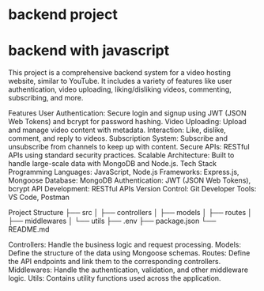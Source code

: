 # backend project 
# backend with javascript 

This project is a comprehensive backend system for a video hosting website, similar to YouTube. It includes a variety of features like user authentication, video uploading, liking/disliking videos, commenting, subscribing, and more.

Features
User Authentication: Secure login and signup using JWT (JSON Web Tokens) and bcrypt for password hashing.
Video Uploading: Upload and manage video content with metadata.
Interaction: Like, dislike, comment, and reply to videos.
Subscription System: Subscribe and unsubscribe from channels to keep up with content.
Secure APIs: RESTful APIs using standard security practices.
Scalable Architecture: Built to handle large-scale data with MongoDB and Node.js.
Tech Stack
Programming Languages: JavaScript, Node.js
Frameworks: Express.js, Mongoose
Database: MongoDB
Authentication: JWT (JSON Web Tokens), bcrypt
API Development: RESTful APIs
Version Control: Git
Developer Tools: VS Code, Postman


Project Structure
├── src
│   ├── controllers
│   ├── models
│   ├── routes
│   ├── middlewares
│   └── utils
├── .env
├── package.json
└── README.md


Controllers: Handle the business logic and request processing.
Models: Define the structure of the data using Mongoose schemas.
Routes: Define the API endpoints and link them to the corresponding controllers.
Middlewares: Handle the authentication, validation, and other middleware logic.
Utils: Contains utility functions used across the application.


